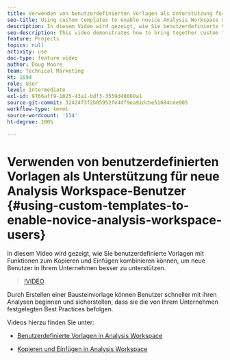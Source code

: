 ```yaml
---
title: Verwenden von benutzerdefinierten Vorlagen als Unterstützung für neue Analysis Workspace-Benutzer
seo-title: Using custom templates to enable novice Analysis Workspace users
description: In diesem Video wird gezeigt, wie Sie benutzerdefinierte Vorlagen mit Funktionen zum Kopieren und Einfügen kombinieren können, um neue Benutzer in Ihrem Unternehmen besser zu unterstützen.
seo-description: This video demonstrates how to bring together custom templates with copy + paste/insert capabilities to better serve novice users in your organization.
feature: Projects
topics: null
activity: use
doc-type: feature video
author: Doug Moore
team: Technical Marketing
kt: 1694
role: User
level: Intermediate
exl-id: 9766aff9-1025-43a1-bdf3-3559d48060a1
source-git-commit: 32424f3f2b05952fe4df9ea91dcbe51684cee905
workflow-type: tm+mt
source-wordcount: '114'
ht-degree: 100%

---
```


# Verwenden von benutzerdefinierten Vorlagen als Unterstützung für neue Analysis Workspace-Benutzer {#using-custom-templates-to-enable-novice-analysis-workspace-users}

In diesem Video wird gezeigt, wie Sie benutzerdefinierte Vorlagen mit Funktionen zum Kopieren und Einfügen kombinieren können, um neue Benutzer in Ihrem Unternehmen besser zu unterstützen.

>[!VIDEO](https://video.tv.adobe.com/v/23234/?quality=12)

Durch Erstellen einer Bausteinvorlage können Benutzer schneller mit ihren Analysen beginnen und sicherstellen, dass sie die von Ihrem Unternehmen festgelegten Best Practices befolgen.

Videos hierzu finden Sie unter:

* [Benutzerdefinierte Vorlagen in Analysis Workspace](https://experienceleague.adobe.com/docs/analytics-learn/tutorials/analysis-workspace/analysis-workspace-basics/create-manage-custom-templates-in-analysis-workspace.html?lang=de#analysis-workspace)

* [Kopieren und Einfügen in Analysis Workspace](https://experienceleague.adobe.com/docs/analytics-learn/tutorials/analysis-workspace/navigating-workspace-projects/copy-insert-analysis-workspace.html?lang=de#analysis-workspace)
